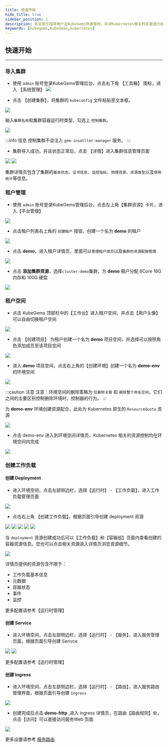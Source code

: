 ```yaml
---
title: 快速开始
hide_title: true
sidebar_position: 1
description: 本文用于指导用户在KubeGems快速使用，并对Kubernetes相关的资源进行操作
keywords: [kubegems,KubeGems,kubernetes]
---
```


## 快速开始

---

### 导入集群

- 使用 `admin` 账号登录KubeGems管理后台，点击右下角 【工具箱】 图标，进入 【系统管理】
![](./assets/admin-first-login.jpg)

- 点击 【创建集群】，将集群的 `kubeconfig` 文件粘贴至文本框。

![](./assets/admin-first-cluster.jpg)

输入`集群名称`和集群容器运行时类型，勾选上 `控制集群`。

![](./assets/admin-first-import-cluster.jpg)

:::info 信息
控制集群不会注入 `gem-insatller-manager` 服务。
:::

- 集群导入成功，并且状态正常后，点击 【详情】进入集群信息管理页面

![](./assets/admin-first-cluster-list.jpg)
![](./assets/admin-first-cluster-info.jpg)

集群详情页包含了集群的`基本状态`、`证书信息`、`监控指标`、`物理资源`、`资源类型`以及`使用统计`等信息。

### 租户管理

- 使用 `admin` 账号登录KubeGems管理后台，点击左上角【集群资源】卡片，进入【平台管理】

![](./assets/admin-first-tenant-list.jpg)

- 点击租户列表右上角的 `创建租户` 按钮，创建一个名为 **demo** 的租户

![](./assets/admin-first-tenant-create.jpg)

- 点击 **demo**，进入租户详情页，里面可以`管理租户成员`以及`集群的资源配额管理`

![](./assets/admin-first-tenant-info.jpg)

- 点击 **添加集群资源**，选择`cluster-demo`集群，为 **demo** 租户分配 8Core 16G 内存和 100G 硬盘

![](./assets/admin-first-tenant-quota.jpg)

### 租户空间

- 点击 KubeGems 顶部栏中的【工作台】进入租户空间，并点击【用户头像】可以自由切换租户空间

![](./assets/admin-first-demo-dash.jpg)

- 点击 【创建项目】 为租户创建一个名为 **demo** 项目空间，并选择可以按照角色添加成员至该项目空间

![](./assets/admin-first-demo-project.jpg)

- 进入 **demo** 项目空间，点击右上角的【创建环境】创建一个名为 **demo-env** 的环境空间

![](./assets/admin-first-demo-env.jpg)

:::caution 注意
注意：环境空间的删除策略为 `仅删除关联` 和 `删除整个命名空间`，它们之间的主要区别控制删除环境时，控制器的行为。
:::

为 **demo-env** 环境创建资源配合，此处为 Kubernetes 原生的 `ResourceQuota` 资源

![](./assets/admin-first-demo-env-quota.jpg)

- 点击 demo-env 进入到环境空间详情页，Kubernetes 相关的资源控制均在环境空间内完成

![](./assets/admin-first-demo-env-info.jpg)

### 创建工作负载

#### 创建 Deployment

- 进入环境空间，点击左部侧边栏，选择【运行时】 - 【工作负载】，进入工作负载管理页面

![](./assets/admin-first-demo-env-workload.jpg)

- 点击右上角 【创建工作负载】，根据页面引导创建 deployment 资源

![](./assets/admin-first-demo-env-deploy-1.jpg)
![](./assets/admin-first-demo-env-deploy-2.jpg)
![](./assets/admin-first-demo-env-deploy-3.jpg)
![](./assets/admin-first-demo-env-deploy-4.jpg)
![](./assets/admin-first-demo-env-deploy-5.jpg)

当 `deployment` 资源创建成功后可以【工作负载】和【容器组】页面内查看创建的容器资源信息。您也可以点击相关资源进入详情页浏览资源细节。

![](./assets/admin-first-demo-env-deploy-success.jpg)

详情页提供的资源包含不限于：

- 工作负载基本信息
- 元数据
- 容器状态
- 事件
- 监控

更多配置请参考【运行时管理】

#### 创建 Service

- 进入环境空间，点击左部侧边栏，选择【运行时】 - 【服务】，进入服务管理页面，根据页面引导创建 Serivce

![](./assets/admin-first-demo-env-service-1.jpg)
![](./assets/admin-first-demo-env-service-2.jpg)

更多配置请参考【运行时管理】

#### 创建 Ingress

- 进入环境空间，点击左部侧边栏，选择【运行时】 - 【路由】，进入服务路由管理界面，根据页面引导创建 `Ingress`

![](./assets/admin-first-demo-env-ingress-1.jpg)

- 创建完成后点击 **demo-http** ,进入 ingress 详情页，在路由【路由规则】处，点击【访问】可以直接访问服务Web 页面

![](./assets/admin-first-demo-env-ingress-info.jpg)

更多设置请参考 [服务路由](/docs/tasks/user-operation/gateways/ingress)

